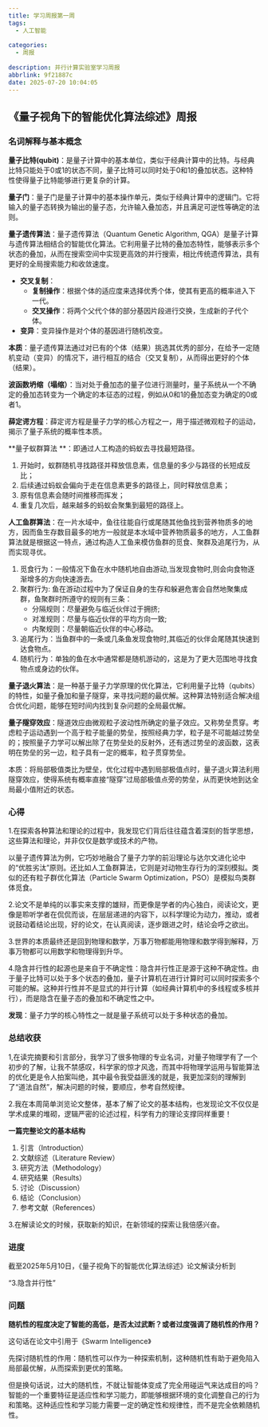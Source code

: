 ```yaml
---
title: 学习周报第一周
tags:
  - 人工智能
  
categories:
  - 周报
  
description: 并行计算实验室学习周报
abbrlink: 9f21887c
date: 2025-07-20 10:04:05
---
```

## 《量子视角下的智能优化算法综述》周报

### 名词解释与基本概念

**量子比特(qubit)**：是量子计算中的基本单位，类似于经典计算中的比特。与经典比特只能处于0或1的状态不同，量子比特可以同时处于0和1的叠加状态。这种特性使得量子比特能够进行更复杂的计算。

**量子门**：量子门是量子计算中的基本操作单元，类似于经典计算中的逻辑门。它将输入的量子态转换为输出的量子态，允许输入叠加态，并且满足可逆性等确定的法则。

**量子遗传算法**：量子遗传算法（Quantum Genetic Algorithm, QGA）是量子计算与遗传算法相结合的智能优化算法。它利用量子比特的叠加态特性，能够表示多个状态的叠加，从而在搜索空间中实现更高效的并行搜索，相比传统遗传算法，具有更好的全局搜索能力和收敛速度。

- **交叉复制**：
  - **复制操作**：根据个体的适应度来选择优秀个体，使其有更高的概率进入下一代。
  - **交叉操作**：将两个父代个体的部分基因片段进行交换，生成新的子代个体。
- **变异**：变异操作是对个体的基因进行随机改变。

​	**本质**：量子遗传算法通过对已有的个体（结果）挑选其优秀的部分，在给予一定随机变动（变异）的情况下，进行相互的结合（交叉复制），从而得出更好的个体（结果）。

**波函数坍缩（塌缩）**：当对处于叠加态的量子位进行测量时，量子系统从一个不确定的叠加态转变为一个确定的本征态的过程，例如从0和1的叠加态变为确定的0或者1。

**薛定谔方程**：薛定谔方程是量子力学的核心方程之一，用于描述微观粒子的运动，揭示了量子系统的概率性本质。

**量子蚁群算法 **：即通过人工构造的蚂蚁去寻找最短路径。

1. 开始时，蚁群随机寻找路径并释放信息素，信息量的多少与路径的长短成反比；
2. 后续通过蚂蚁会偏向于走在信息素更多的路径上，同时释放信息素；
3. 原有信息素会随时间推移而挥发；
4. 重复几次后，越来越多的蚂蚁会聚集到最短的路径上。

**人工鱼群算法**：在一片水域中，鱼往往能自行或尾随其他鱼找到营养物质多的地方，因而鱼生存数目最多的地方一般就是本水域中营养物质最多的地方，人工鱼群算法就是根据这一特点，通过构造人工鱼来模仿鱼群的觅食、聚群及追尾行为，从而实现寻优。

1. 觅食行为：一般情况下鱼在水中随机地自由游动,当发现食物时,则会向食物逐渐增多的方向快速游去。
2. 聚群行为: 鱼在游动过程中为了保证自身的生存和躲避危害会自然地聚集成群，鱼聚群时所遵守的规则有三条：
   - 分隔规则：尽量避免与临近伙伴过于拥挤;
   - 对准规则：尽量与临近伙伴的平均方向一致;
   - 内聚规则：尽量朝临近伙伴的中心移动。
3. 追尾行为：当鱼群中的一条或几条鱼发现食物时,其临近的伙伴会尾随其快速到达食物点。
4. 随机行为：单独的鱼在水中通常都是随机游动的，这是为了更大范围地寻找食物点或身边的伙伴。

**量子退火算法**：是一种基于量子力学原理的优化算法，它利用量子比特（qubits）的特性，如量子叠加和量子隧穿，来寻找问题的最优解。这种算法特别适合解决组合优化问题，能够在短时间内找到复杂问题的全局最优解。

**量子隧穿效应**：隧道效应由微观粒子波动性所确定的量子效应。又称势垒贯穿。考虑粒子运动遇到一个高于粒子能量的势垒，按照经典力学，粒子是不可能越过势垒的；按照量子力学可以解出除了在势垒处的反射外，还有透过势垒的波函数，这表明在势垒的另一边，粒子具有一定的概率，粒子贯穿势垒。

本质：将局部极值类比为壁垒，优化过程中遇到局部极值点时，量子退火算法利用隧穿效应，使得系统有概率直接“隧穿”过局部极值点旁的势垒，从而更快地到达全局最小值附近的状态。

### 心得

1.在探索各种算法和理论的过程中，我发现它们背后往往蕴含着深刻的哲学思想，这些算法和理论，并非仅仅是数学或技术的产物。

以量子遗传算法为例，它巧妙地融合了量子力学的前沿理论与达尔文进化论中的“优胜劣汰”原则。还比如人工鱼群算法，它则是对动物生存行为的深刻模拟。类似的还有粒子群优化算法（Particle Swarm Optimization，PSO）是模拟鸟类群体觅食。

2.论文不是单纯的以事实来支撑的雄辩，而更像是学者的内心独白，阅读论文，更像是聆听学者在侃侃而谈，在层层递进的内容下，以科学理论为动力，推动，或者说鼓动着结论出现，好的论文，在认真阅读，逐步跟进之时，结论会呼之欲出。

3.世界的本质最终还是回到物理和数学，万事万物都能用物理和数学得到解释，万事万物都可以用数学和物理得到升华。

4.隐含并行性的起源也是来自于不确定性：隐含并行性正是源于这种不确定性。由于量子比特可以处于多个状态的叠加，量子计算机在进行计算时可以同时探索多个可能的解。这种并行性并不是显式的并行计算（如经典计算机中的多线程或多核并行），而是隐含在量子态的叠加和不确定性之中。

​	**发现**：量子力学的核心特性之一就是量子系统可以处于多种状态的叠加。

### 总结收获

1,在读完摘要和引言部分，我学习了很多物理的专业名词，对量子物理学有了一个初步的了解，让我不禁感叹，科学家的惊才风逸，而其中将物理学运用与智能算法的优化更是令人拍案叫绝，其中最令我受益匪浅的就是，我更加深刻的理解到了“道法自然”，解决问题的时候，要顺应，参考自然规律。

2.我在本周简单浏览论文整体，基本了解了论文的基本结构，也发现论文不仅仅是学术成果的堆砌，逻辑严密的论述过程，科学有力的理论支撑同样重要！

**一篇完整论文的基本结构**

1. 引言（Introduction）
2. 文献综述（Literature Review）
3. 研究方法（Methodology）
4. 研究结果（Results）
5. 讨论（Discussion）
6. 结论（Conclusion）
7. 参考文献（References）

3.在解读论文的时候，获取新的知识，在新领域的探索让我倍感兴奋。

### 进度

截至2025年5月10日，《量子视角下的智能优化算法综述》论文解读分析到 

“3.隐含并行性”

### 问题

**随机性的程度决定了智能的高低，是否太过武断？或者过度强调了随机性的作用？**

这句话在论文中引用于《Swarm Intelligence》

先探讨随机性的作用：随机性可以作为一种探索机制，这种随机性有助于避免陷入局部最优解，从而探索到更优的策略。

但是换句话说，过大的随机性，不就让智能体变成了完全用碰运气来达成目的吗？智能的一个重要特征是适应性和学习能力，即能够根据环境的变化调整自己的行为和策略。这种适应性和学习能力需要一定的确定性和规律性，而不是完全依赖随机性。

